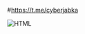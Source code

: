 #https://t.me/cyberjabka

![HTML](https://github-readme-stats.vercel.app/api?username=sichiiii&theme=blue-green)

